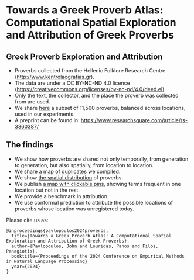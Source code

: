 # Towards a Greek Proverb Atlas: Computational Spatial Exploration and Attribution of Greek Proverbs

## Greek Proverb Exploration and Attribution
* Proverbs collected from the Hellenic Folklore Research Centre (http://www.kentrolaografias.gr). 
* The data are under a CC BY-NC-ND 4.0 licence (https://creativecommons.org/licenses/by-nc-nd/4.0/deed.el). 
* Only the text, the collector, and the place the proverb was collected from are used.
* We share [here](https://ipavlopoulos.github.io/paremia/data/) a subset of 11,500 proverbs, balanced across locations, used in our experiments.
* A preprint can be found in: https://www.researchsquare.com/article/rs-3360387/

## The findings
* We show how proverbs are shared not only temporally, from generation to generation, but also spatially, from location to location.
* We share [a map of duplicates](https://nbviewer.org/github/ipavlopoulos/paremia/blob/main/misc/duplicates.html) we compiled. 
* We show [the spatial distribution](https://nbviewer.org/github/ipavlopoulos/paremia/blob/main/misc/frequent_places.html) of proverbs.
* We publish [a map with clickable pins](https://nbviewer.org/github/ipavlopoulos/paremia/blob/main/misc/frequent_ngrams.html), showing terms frequent in one location but not in the rest.
* We provide a benchmark in attribution.
* We use conformal prediction to attribute the possible locations of proverbs whose location was unregistered today.

Please cite us as: 
```
@inproceedings{pavlopoulos2024proverbs,
  title={Towards a Greek Proverb Atlas: A Computational Spatial Exploration and Attribution of Greek Proverbs},
  author={Pavlopoulos, John and Louridas, Panos and Filos, Panagiotis},
  booktitle={Proceedings of the 2024 Conference on Empirical Methods in Natural Language Processing}
  year={2024}
}
```

